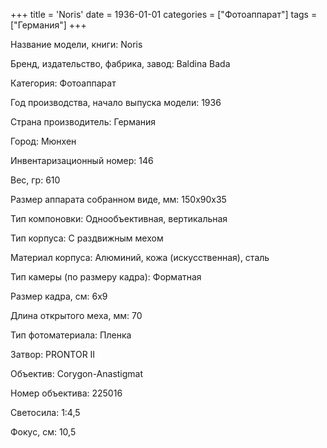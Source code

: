+++
title = 'Noris'
date = 1936-01-01
categories = ["Фотоаппарат"]
tags = ["Германия"]
+++

Название модели, книги: Noris

Бренд, издательство, фабрика, завод: Baldina Bada

Категория: Фотоаппарат

Год производства, начало выпуска модели: 1936

Страна производитель: Германия

Город: Мюнхен

Инвентаризационный номер: 146

Вес, гр: 610

Размер аппарата  собранном виде, мм: 150х90х35

Тип компоновки: Однообъективная, вертикальная

Тип корпуса: С раздвижным мехом

Материал корпуса: Алюминий, кожа (искусственная), сталь

Тип камеры (по размеру кадра): Форматная

Размер кадра, см: 6х9

Длина открытого меха, мм: 70

Тип фотоматериала: Пленка

Затвор: PRONTOR II

Объектив: Corygon-Anastigmat

Номер объектива: 225016

Светосила: 1:4,5

Фокус, см: 10,5

